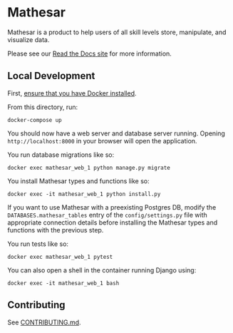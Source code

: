 # Mathesar

Mathesar is a product to help users of all skill levels store, manipulate, and visualize data.

Please see our [Read the Docs site](https://mathesar.readthedocs.io/) for more information.

## Local Development

First, [ensure that you have Docker installed](https://docs.docker.com/get-docker/).

From this directory, run:
```
docker-compose up
```
You should now have a web server and database server running. Opening `http://localhost:8000` in your browser will open the application.

You run database migrations like so:
```
docker exec mathesar_web_1 python manage.py migrate
```

You install Mathesar types and functions like so:
```
docker exec -it mathesar_web_1 python install.py
```

If you want to use Mathesar with a preexisting Postgres DB, modify the `DATABASES.mathesar_tables` entry of the `config/settings.py` file with appropriate connection details before installing the Mathesar types and functions with the previous step.

You run tests like so:
```
docker exec mathesar_web_1 pytest
```
You can also open a shell in the container running Django using:
```
docker exec -it mathesar_web_1 bash
```

## Contributing

See [CONTRIBUTING.md](CONTRIBUTING.md).
